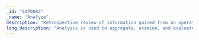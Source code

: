 ```yaml
---
_id: "SAP0002"
_name: "Analyze"
description: "Retrospective review of information gained from an operation ."
long_description: "Analysis is used to aggregate, examine, and evaluate the results of an operation. Analysis is useful for improving the defender’s security posture through the synthesis of operational data. Additionally, analysis can be used to turn data into actionable intelligence about an adversary’s motivators, behaviors, tactics, and techniques.  Defenders can use analysis to gain insight into adversary activity and thus inform detection and analytics refinements. Reviewing the execution of an operation also provides feedback for the team to improve the quality of future operations. Finally, Analysis activities ensure that each operation is informed by the successes and learns from the failures of past operations."
---
```

